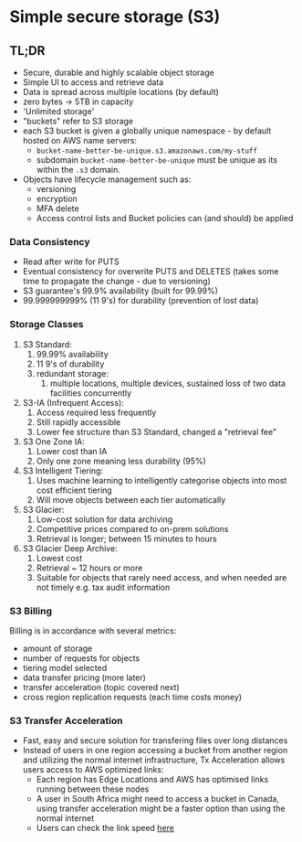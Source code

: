 # Simple secure storage (S3)

## TL;DR

- Secure, durable and highly scalable object storage
- Simple UI to access and retrieve data
- Data is spread across multiple locations (by default)
- zero bytes -> 5TB in capacity
- 'Unlimited storage'
- "buckets" refer to S3 storage
- each S3 bucket is given a globally unique namespace - by default hosted on AWS name servers:
  - `bucket-name-better-be-unique.s3.amazonaws.com/my-stuff`
  - subdomain `bucket-name-better-be-unique` must be unique as its within the `.s3` domain.
- Objects have lifecycle management such as:
  - versioning
  - encryption
  - MFA delete
  - Access control lists and Bucket policies can (and should) be applied

### Data Consistency

- Read after write for PUTS
- Eventual consistency for overwrite PUTS and DELETES (takes some time to propagate the change - due to versioning)
- S3 guarantee's 99.9% availability (built for 99.99%)
- 99.999999999% (11 9's) for durability (prevention of lost data)

### Storage Classes

1. S3 Standard:
    1. 99.99% availability
    2. 11 9's of durability
    3. redundant storage:
        1.  multiple locations, multiple devices, sustained loss of two data facilities concurrently
2. S3-IA (Infrequent Access):
    1. Access required less frequently
    2. Still rapidly accessible
    3. Lower fee structure than S3 Standard, changed a "retrieval fee"
3. S3 One Zone IA:
    1. Lower cost than IA
    2. Only one zone meaning less durability (95%)
4. S3 Intelligent Tiering:
    1. Uses machine learning to intelligently categorise objects into most cost efficient tiering
    2. Will move objects between each tier automatically
5. S3 Glacier:
    1. Low-cost solution for data archiving
    2. Competitive prices compared to on-prem solutions
    3. Retrieval is longer; between 15 minutes to hours
6. S3 Glacier Deep Archive:
    1. Lowest cost
    2. Retrieval ~ 12 hours or more
    3. Suitable for objects that rarely need access, and when needed are not timely e.g. tax audit information

### S3 Billing

Billing is in accordance with several metrics:
- amount of storage
- number of requests for objects
- tiering model selected
- data transfer pricing (more later)
- transfer acceleration (topic covered next)
- cross region replication requests (each time costs money)

### S3 Transfer Acceleration

- Fast, easy and secure solution for transfering files over long distances
- Instead of users in one region accessing a bucket from another region and utilizing the normal internet infrastructure, Tx Acceleration allows users access to AWS optimized links:
  - Each region has Edge Locations and AWS has optimised links running between these nodes
  - A user in South Africa might need to access a bucket in Canada, using transfer acceleration might be a faster option than using the normal internet
  - Users can check the link speed [here](https://s3-accelerate-speedtest.s3-accelerate.amazonaws.com/en/accelerate-speed-comparsion.html)
